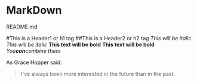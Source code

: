 # MarkDown
README.md

#This is a Header1 or h1 tag
##This is a Header2 or h2 tag
*This will be italic*
_This will be italic_
**This text will be bold**
__This text will be bold__
*You**can**combine them*

As Grace Hopper said:
>I've always been more interested in
>the future than in the past.
